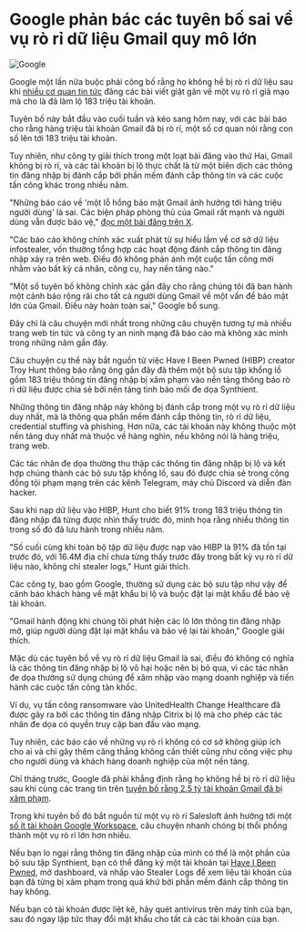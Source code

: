 # Google phản bác các tuyên bố sai về vụ rò rỉ dữ liệu Gmail quy mô lớn

![Google](https://www.bleepstatic.com/content/hl-images/2023/10/03/Gmail_headpic.jpg)

Google một lần nữa buộc phải công bố rằng họ không hề bị rò rỉ dữ liệu sau khi [nhiều cơ quan tin tức](http://www.google.com/search?q=gmail+data+breach&tbm=nws) đăng các bài viết giật gân về một vụ rò rỉ giả mạo mà cho là đã làm lộ 183 triệu tài khoản.

Tuyên bố này bắt đầu vào cuối tuần và kéo sang hôm nay, với các bài báo cho rằng hàng triệu tài khoản Gmail đã bị rò rỉ, một số cơ quan nói rằng con số lên tới 183 triệu tài khoản.

Tuy nhiên, như công ty giải thích trong một loạt bài đăng vào thứ Hai, Gmail không bị rò rỉ, và các tài khoản bị lộ thực chất là từ một biên dịch các thông tin đăng nhập bị đánh cắp bởi phần mềm đánh cắp thông tin và các cuộc tấn công khác trong nhiều năm.

"Những báo cáo về 'một lỗ hổng bảo mật Gmail ảnh hưởng tới hàng triệu người dùng' là sai. Các biện pháp phòng thủ của Gmail rất mạnh và người dùng vẫn được bảo vệ," [đọc một bài đăng trên X](https://x.com/NewsFromGoogle/status/1982893232934793655).

"Các báo cáo không chính xác xuất phát từ sự hiểu lầm về cơ sở dữ liệu infostealer, vốn thường tổng hợp các hoạt động đánh cắp thông tin đăng nhập xảy ra trên web. Điều đó không phản ánh một cuộc tấn công mới nhằm vào bất kỳ cá nhân, công cụ, hay nền tảng nào."

"Một số tuyên bố không chính xác gần đây cho rằng chúng tôi đã ban hành một cảnh báo rộng rãi cho tất cả người dùng Gmail về một vấn đề bảo mật lớn của Gmail. Điều này hoàn toàn sai," Google bổ sung.

Đây chỉ là câu chuyện mới nhất trong những câu chuyện tương tự mà nhiều trang web tin tức và công ty an ninh mạng đã báo cáo mà không xác minh trong những năm gần đây.

Câu chuyện cụ thể này bắt nguồn từ việc Have I Been Pwned (HIBP) creator Troy Hunt thông báo rằng ông gần đây đã thêm một bộ sưu tập khổng lồ gồm 183 triệu thông tin đăng nhập bị xâm phạm vào nền tảng thông báo rò rỉ dữ liệu được chia sẻ bởi nền tảng tình báo mối đe dọa Synthient.

Những thông tin đăng nhập này không bị đánh cắp trong một vụ rò rỉ dữ liệu duy nhất, mà là thông qua phần mềm đánh cắp thông tin, rò rỉ dữ liệu, credential stuffing và phishing. Hơn nữa, các tài khoản này không thuộc một nền tảng duy nhất mà thuộc về hàng nghìn, nếu không nói là hàng triệu, trang web.

Các tác nhân đe dọa thường thu thập các thông tin đăng nhập bị lộ và kết hợp chúng thành các bộ sưu tập khổng lồ, sau đó được chia sẻ trong cộng đồng tội phạm mạng trên các kênh Telegram, máy chủ Discord và diễn đàn hacker.

Sau khi nạp dữ liệu vào HIBP, Hunt cho biết 91% trong 183 triệu thông tin đăng nhập đã từng được nhìn thấy trước đó, minh họa rằng nhiều thông tin trong số đó đã lưu hành trong nhiều năm.

"Số cuối cùng khi toàn bộ tập dữ liệu được nạp vào HIBP là 91% đã tồn tại trước đó, với 16.4M địa chỉ chưa từng thấy trước đây trong bất kỳ vụ rò rỉ dữ liệu nào, không chỉ stealer logs," Hunt giải thích.

Các công ty, bao gồm Google, thường sử dụng các bộ sưu tập như vậy để cảnh báo khách hàng về mật khẩu bị lộ và buộc đặt lại mật khẩu để bảo vệ tài khoản.

"Gmail hành động khi chúng tôi phát hiện các lô lớn thông tin đăng nhập mở, giúp người dùng đặt lại mật khẩu và bảo vệ lại tài khoản," Google giải thích.

Mặc dù các tuyên bố về vụ rò rỉ dữ liệu Gmail là sai, điều đó không có nghĩa là các thông tin đăng nhập bị lộ vô hại hoặc nên bị bỏ qua, vì các tác nhân đe dọa thường sử dụng chúng để xâm nhập vào mạng doanh nghiệp và tiến hành các cuộc tấn công tàn khốc.

Ví dụ, vụ tấn công ransomware vào UnitedHealth Change Healthcare đã được gây ra bởi các thông tin đăng nhập Citrix bị lộ mà cho phép các tác nhân đe dọa có quyền truy cập ban đầu vào mạng.

Tuy nhiên, các báo cáo về những vụ rò rỉ không có cơ sở không giúp ích cho ai và chỉ gây thêm căng thẳng không cần thiết cũng như công việc phụ cho người dùng và khách hàng doanh nghiệp của một nền tảng.

Chỉ tháng trước, Google đã phải khẳng định rằng họ không hề bị rò rỉ dữ liệu sau khi cùng các trang tin trên [tuyên bố rằng 2.5 tỷ tài khoản Gmail đã bị xâm phạm](https://www.bleepingcomputer.com/news/technology/no-google-did-not-warn-25-billion-gmail-users-to-reset-passwords/).

Trong khi tuyên bố đó bắt nguồn từ một vụ rò rỉ Salesloft ảnh hưởng tới một [số ít tài khoản Google Workspace](https://www.bleepingcomputer.com/news/security/google-warns-salesloft-breach-impacted-some-workspace-accounts/), câu chuyện nhanh chóng bị thổi phồng thành một vụ rò rỉ lớn hơn nhiều.

Nếu bạn lo ngại rằng thông tin đăng nhập của mình có thể là một phần của bộ sưu tập Synthient, bạn có thể đăng ký một tài khoản tại [Have I Been Pwned](https://haveibeenpwned.com/), mở dashboard, và nhấp vào Stealer Logs để xem liệu tài khoản của bạn đã từng bị xâm phạm trong quá khứ bởi phần mềm đánh cắp thông tin hay không.

Nếu bạn có tài khoản được liệt kê, hãy quét antivirus trên máy tính của bạn, sau đó ngay lập tức thay đổi mật khẩu cho tất cả các tài khoản của bạn.